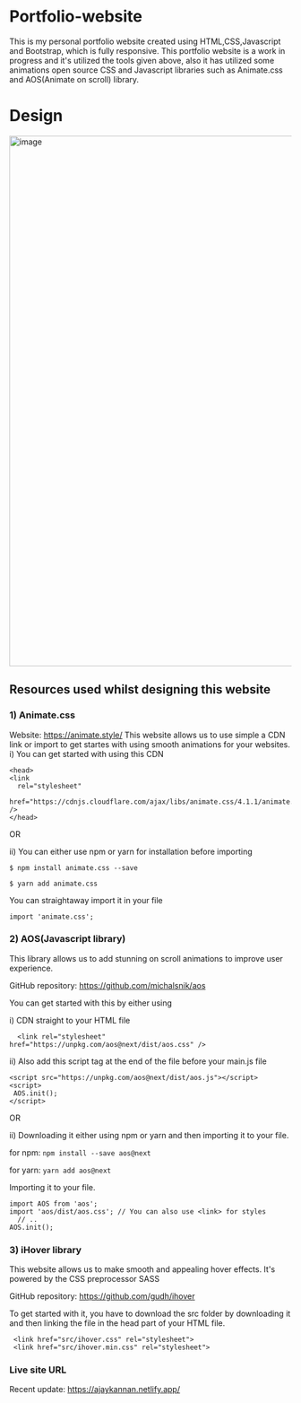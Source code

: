 # Portfolio-website
This is my personal portfolio website created using HTML,CSS,Javascript and Bootstrap, which is fully responsive. 
This portfolio website is a work in progress and it's utilized the tools given above,
also it has utilized some animations open source CSS and Javascript libraries such as Animate.css and AOS(Animate on scroll) library.

# Design
<img width="946" alt="image" src="https://user-images.githubusercontent.com/78952955/189473379-5836bde8-aca8-4d06-a580-3eaa67c32c1a.png">

## Resources used whilst designing this website
### 1) Animate.css
  Website: https://animate.style/
  This website allows us to use simple a CDN link or import to get startes with using smooth animations for your websites.
  i) You can get started with using this CDN
  ```
  <head>
  <link
    rel="stylesheet"
    href="https://cdnjs.cloudflare.com/ajax/libs/animate.css/4.1.1/animate.min.css"
  />
  </head>
  ```
  OR
  
  ii) You can either use npm or yarn for installation before importing
  ```
  $ npm install animate.css --save
  ```
  ```
  $ yarn add animate.css
  ```
 You can straightaway import it in your file 
  ```
  import 'animate.css';
  ```
### 2) AOS(Javascript library)
   This library allows us to add stunning on scroll animations to improve user experience.
   
   GitHub repository: https://github.com/michalsnik/aos
   
   You can get started with this by either using
   
   i) CDN straight to your HTML file
   ```
     <link rel="stylesheet" href="https://unpkg.com/aos@next/dist/aos.css" />
   ```
   ii) Also add this script tag at the end of the file before your main.js file
   ```
  <script src="https://unpkg.com/aos@next/dist/aos.js"></script>
  <script>
    AOS.init();
  </script>
  ```
   OR
   
   ii) Downloading it either using npm or yarn and then importing it to your file.
   
   for npm: ```npm install --save aos@next```
    
   for yarn: ```yarn add aos@next```
    
   Importing it to your file.
   ```
   import AOS from 'aos';
   import 'aos/dist/aos.css'; // You can also use <link> for styles
     // ..
   AOS.init();
   ```
### 3) iHover library

   This website allows us to make smooth and appealing hover effects. It's powered by the CSS preprocessor SASS
   
   GitHub repository: https://github.com/gudh/ihover
   
   To get started with it, you have to download the src folder by downloading it and then linking the file in the head part of
   your HTML file.
   
   ```
    <link href="src/ihover.css" rel="stylesheet">
    <link href="src/ihover.min.css" rel="stylesheet">
   ```
    
### Live site URL
Recent update: https://ajaykannan.netlify.app/

